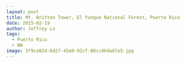 ```yaml
---
layout: post
title: Mt. Britton Tower, El Yunque National Forest, Puerto Rico
date: 2015-02-19
author: Jeffrey Lo
tags:
  - Puerto Rico
  - BW
image: 3f9ce024-6d27-45e0-92cf-80cc46da87e5.jpg
---
```


